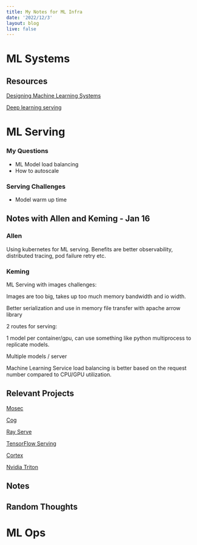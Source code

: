 ```yaml
---
title: My Notes for ML Infra
date: '2022/12/3'
layout: blog
live: false
---
```


# ML Systems

## Resources

[Designing Machine Learning Systems](https://www.amazon.com/Designing-Machine-Learning-Systems-Production-Ready/dp/1098107969/ref=asc_df_1098107969/?tag=hyprod-20&linkCode=df0&hvadid=564675582183&hvpos=&hvnetw=g&hvrand=6171414979611311806&hvpone=&hvptwo=&hvqmt=&hvdev=c&hvdvcmdl=&hvlocint=&Ahvlocphy=1013585&hvtargid=pla-1688018801992&psc=1)

[Deep learning serving](https://blog.mapotofu.org/blogs/deep-learning-serving/)

# ML Serving

### My Questions

- ML Model load balancing
- How to autoscale

### Serving Challenges

- Model warm up time

## Notes with Allen and Keming - Jan 16

### Allen

Using kubernetes for ML serving. Benefits are better observability, distributed tracing, pod failure retry etc.

### Keming

ML Serving with images challenges:

Images are too big, takes up too much memory bandwidth and io width.

Better serialization and use in memory file transfer with apache arrow library

2 routes for serving:

1 model per container/gpu, can use something like python multiprocess to replicate models.

Multiple models / server

Machine Learning Service load balancing is better based on the request number compared to CPU/GPU utilization.

## Relevant Projects

[Mosec](https://github.com/mosecorg/mosec)

[Cog](https://github.com/replicate/cog)

[Ray Serve](https://docs.ray.io/en/latest/serve/index.html)

[TensorFlow Serving](https://github.com/tensorflow/serving)

[Cortex](https://github.com/cortexlabs/cortex)

[Nvidia Triton](https://github.com/triton-inference-server/server)

## Notes

## Random Thoughts

# ML Ops
